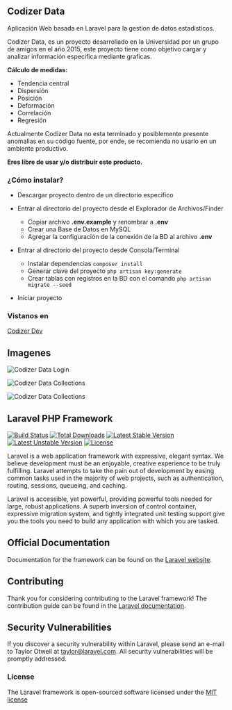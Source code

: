 ## Codizer Data

Aplicación Web basada en Laravel para la gestion de datos estadisticos.

Codizer Data, es un proyecto desarrollado en la Universidad por un grupo de amigos en el año 2015, este proyecto tiene como objetivo cargar y analizar información especifica mediante graficas.

**Cálculo de medidas:**
* Tendencia central
* Dispersión
* Posición
* Deformación
* Correlación
* Regresión


Actualmente Codizer Data no esta terminado y posiblemente presente anomalias en su código fuente, por ende, se recomienda no usarlo en un ambiente productivo.

**Eres libre de usar y/o distribuir este producto.**

### ¿Cómo instalar?

   * Descargar proyecto dentro de un directorio especifico
   * Entrar al directorio del proyecto desde el Explorador de Archivos/Finder

        - Copiar archivo **.env.example** y renombrar a **.env**
        - Crear una Base de Datos en MySQL
        - Agregar la configuración de la conexión de la BD al archivo **.env**

    
   * Entrar al directorio del proyecto desde Consola/Terminal
        - Instalar dependencias `composer install`
        - Generar clave del proyecto  `php artisan key:generate `
        - Crear tablas con registros en la BD con el comando  `php artisan migrate --seed `
    
   * Iniciar proyecto


### Vistanos en
[Codizer Dev](http://codizer.com)


## Imagenes
![Codizer Data Login](https://github.com/adrianortiz/data/blob/master/public/media/git-hub-img/codizer-data-00.png)

![Codizer Data Collections](https://github.com/adrianortiz/data/blob/master/public/media/git-hub-img/codizer-data-01.png)

![Codizer Data Collections](https://github.com/adrianortiz/data/blob/master/public/media/git-hub-img/codizer-data-02.png)


## Laravel PHP Framework

[![Build Status](https://travis-ci.org/laravel/framework.svg)](https://travis-ci.org/laravel/framework)
[![Total Downloads](https://poser.pugx.org/laravel/framework/d/total.svg)](https://packagist.org/packages/laravel/framework)
[![Latest Stable Version](https://poser.pugx.org/laravel/framework/v/stable.svg)](https://packagist.org/packages/laravel/framework)
[![Latest Unstable Version](https://poser.pugx.org/laravel/framework/v/unstable.svg)](https://packagist.org/packages/laravel/framework)
[![License](https://poser.pugx.org/laravel/framework/license.svg)](https://packagist.org/packages/laravel/framework)


Laravel is a web application framework with expressive, elegant syntax. We believe development must be an enjoyable, creative experience to be truly fulfilling. Laravel attempts to take the pain out of development by easing common tasks used in the majority of web projects, such as authentication, routing, sessions, queueing, and caching.

Laravel is accessible, yet powerful, providing powerful tools needed for large, robust applications. A superb inversion of control container, expressive migration system, and tightly integrated unit testing support give you the tools you need to build any application with which you are tasked.

## Official Documentation

Documentation for the framework can be found on the [Laravel website](http://laravel.com/docs).

## Contributing

Thank you for considering contributing to the Laravel framework! The contribution guide can be found in the [Laravel documentation](http://laravel.com/docs/contributions).

## Security Vulnerabilities

If you discover a security vulnerability within Laravel, please send an e-mail to Taylor Otwell at taylor@laravel.com. All security vulnerabilities will be promptly addressed.

### License

The Laravel framework is open-sourced software licensed under the [MIT license](http://opensource.org/licenses/MIT)